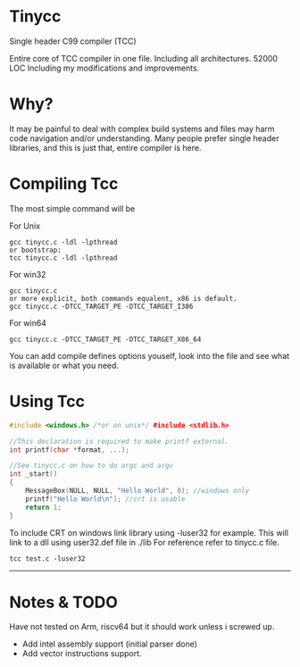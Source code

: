 # Tinycc
Single header C99 compiler (TCC)

Entire core of TCC compiler in one file. Including all architectures. 52000 LOC
Including my modifications and improvements. 

# Why?

It may be painful to deal with complex build systems and files may harm code navigation and/or understanding. 
Many people prefer single header libraries, and this is just that, entire compiler is here. 

# Compiling Tcc 

The most simple command will be

For Unix

```
gcc tinycc.c -ldl -lpthread
or bootstrap:
tcc tinycc.c -ldl -lpthread
```

For win32

```
gcc tinycc.c 
or more explicit, both commands equalent, x86 is default.
gcc tinycc.c -DTCC_TARGET_PE -DTCC_TARGET_I386
```

For win64

```
gcc tinycc.c -DTCC_TARGET_PE -DTCC_TARGET_X86_64
```

You can add compile defines options youself, look into the file and see what is available or what you need.

# Using Tcc

```cpp
#include <windows.h> /*or on unix*/ #include <stdlib.h>

//This declaration is required to make printf external.
int printf(char *format, ...);

//See tinycc.c on how to do argc and argv
int _start()
{
	MessageBox(NULL, NULL, "Hello World", 0); //windows only
	printf("Hello World\n"); //crt is usable
	return 1;
}
```

To include CRT on windows link library using -luser32 for example. This will link to a dll using user32.def file in ./lib
For reference refer to tinycc.c file. 
```
tcc test.c -luser32
```

------------------------------------------------------------------------
# Notes & TODO
Have not tested on Arm, riscv64 but it should work unless i screwed up.

- Add intel assembly support (initial parser done)
- Add vector instructions support. 
